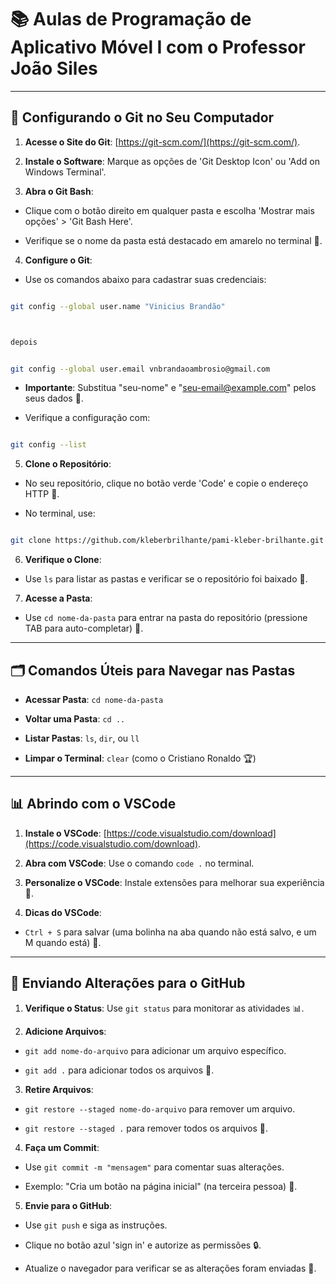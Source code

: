 # 📚 Aulas de Programação de Aplicativo Móvel I com o Professor João Siles

  

---

  

## 🚀 Configurando o Git no Seu Computador

  

1.  **Acesse o Site do Git**: [https://git-scm.com/](https://git-scm.com/).

2.  **Instale o Software**: Marque as opções de 'Git Desktop Icon' ou 'Add on Windows Terminal'.

  

3.  **Abra o Git Bash**:

- Clique com o botão direito em qualquer pasta e escolha 'Mostrar mais opções' > 'Git Bash Here'.

- Verifique se o nome da pasta está destacado em amarelo no terminal 📁.

  

4.  **Configure o Git**:

- Use os comandos abaixo para cadastrar suas credenciais:

```bash

git config --global user.name "Vinicius Brandão"



depois


git config --global user.email vnbrandaoambrosio@gmail.com

```

-  **Importante**: Substitua "seu-nome" e "seu-email@example.com" pelos seus dados 📝.

- Verifique a configuração com:

```bash

git config --list

```

  

5.  **Clone o Repositório**:

- No seu repositório, clique no botão verde 'Code' e copie o endereço HTTP 📝.

- No terminal, use:

```bash

git clone https://github.com/kleberbrilhante/pami-kleber-brilhante.git

```

  

6.  **Verifique o Clone**:

- Use `ls` para listar as pastas e verificar se o repositório foi baixado 📁.

  

7.  **Acesse a Pasta**:

- Use `cd nome-da-pasta` para entrar na pasta do repositório (pressione TAB para auto-completar) 📂.

  

---

  

## 🗂️ Comandos Úteis para Navegar nas Pastas

  

-  **Acessar Pasta**: `cd nome-da-pasta`

-  **Voltar uma Pasta**: `cd ..`

-  **Listar Pastas**: `ls`, `dir`, ou `ll`

-  **Limpar o Terminal**: `clear` (como o Cristiano Ronaldo 🏆)

  

---

  

## 📊 Abrindo com o VSCode

  

1.  **Instale o VSCode**: [https://code.visualstudio.com/download](https://code.visualstudio.com/download).

2.  **Abra com VSCode**: Use o comando `code .` no terminal.

3.  **Personalize o VSCode**: Instale extensões para melhorar sua experiência 🎨.

4.  **Dicas do VSCode**:

-  `Ctrl + S` para salvar (uma bolinha na aba quando não está salvo, e um M quando está) 💾.

  

---

  

## 🚀 Enviando Alterações para o GitHub

  

1.  **Verifique o Status**: Use `git status` para monitorar as atividades 📊.

2.  **Adicione Arquivos**:

-  `git add nome-do-arquivo` para adicionar um arquivo específico.

-  `git add .` para adicionar todos os arquivos 📁.

3.  **Retire Arquivos**:

-  `git restore --staged nome-do-arquivo` para remover um arquivo.

-  `git restore --staged .` para remover todos os arquivos 🚫.

4.  **Faça um Commit**:

- Use `git commit -m "mensagem"` para comentar suas alterações.

- Exemplo: "Cria um botão na página inicial" (na terceira pessoa) 📝.

5.  **Envie para o GitHub**:

- Use `git push` e siga as instruções.

- Clique no botão azul 'sign in' e autorize as permissões 🔒.

- Atualize o navegador para verificar se as alterações foram enviadas 🔄.
